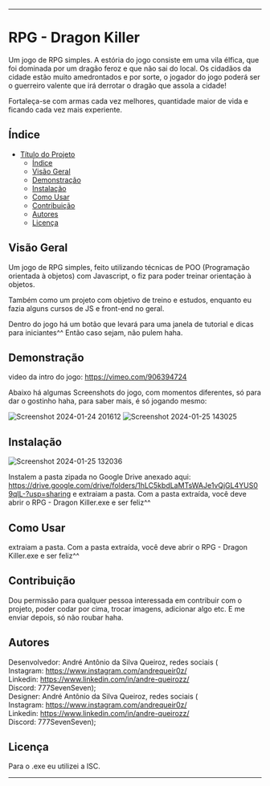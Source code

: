 

---

# RPG - Dragon Killer

Um jogo de RPG simples. A estória do jogo consiste em uma vila élfica, que foi dominada por um dragão feroz e que não sai do local.
Os cidadãos da cidade estão muito amedrontados e por sorte, o jogador do jogo poderá ser o guerreiro valente que irá derrotar o dragão que assola a cidade!

Fortaleça-se com armas cada vez melhores, quantidade maior de vida e ficando cada vez mais experiente.

## Índice

- [Título do Projeto](#RPG---Dragon-Killer)
  - [Índice](#índice)
  - [Visão Geral](#visão-geral)
  - [Demonstração](#demonstração)
  - [Instalação](#instalação)
  - [Como Usar](#como-usar)
  - [Contribuição](#contribuição)
  - [Autores](#autores)
  - [Licença](#licença)

## Visão Geral

Um jogo de RPG simples, feito utilizando técnicas de POO (Programação orientada à objetos) com Javascript, o fiz para poder treinar orientação à objetos. 

Também como um projeto com objetivo de treino e estudos, enquanto eu fazia alguns cursos de JS e front-end no geral.

Dentro do jogo há um botão que levará para uma janela de tutorial e dicas para iniciantes^^ Então caso sejam, não pulem haha.

## Demonstração

video da intro do jogo: https://vimeo.com/906394724

Abaixo há algumas Screenshots do jogo, com momentos diferentes, só para dar o gostinho haha, para saber mais, é só jogando mesmo:

![Screenshot 2024-01-24 201612](https://github.com/777SevenSeven/RPG-Game-Dragon-Killer/assets/135830488/8fae30eb-242f-4816-8dcd-fd103c22ad71)
![Screenshot 2024-01-25 143025](https://github.com/777SevenSeven/RPG-Game-Dragon-Killer/assets/135830488/e532fcbf-50d2-4151-a6e1-63517237d416)

## Instalação

![Screenshot 2024-01-25 132036](https://github.com/777SevenSeven/RPG-Game-Dragon-Killer/assets/135830488/291a3373-36be-4c90-9dc8-6b836118e29f)

Instalem a pasta zipada no Google Drive anexado aqui: https://drive.google.com/drive/folders/1hLC5kbdLaMTsWAJe1vQjGL4YUS09qIL-?usp=sharing e extraiam a pasta. Com a pasta extraída, você deve abrir o RPG - Dragon Killer.exe e ser feliz^^

## Como Usar

extraiam a pasta. Com a pasta extraída, você deve abrir o RPG - Dragon Killer.exe e ser feliz^^

## Contribuição

Dou permissão para qualquer pessoa interessada em contribuir com o projeto, poder codar por cima, trocar imagens, adicionar algo etc. E me enviar depois, só não roubar haha.

## Autores

Desenvolvedor: André Antônio da Silva Queiroz, redes sociais (<br> 
Instagram: https://www.instagram.com/andrequeir0z/<br>
Linkedin: https://www.linkedin.com/in/andre-queirozz/<br>
Discord: 777SevenSeven);<br>
Designer: André Antônio da Silva Queiroz, redes sociais (<br>
Instagram: https://www.instagram.com/andrequeir0z/<br>
Linkedin: https://www.linkedin.com/in/andre-queirozz/<br>
Discord: 777SevenSeven);

## Licença

Para o .exe eu utilizei a ISC.

---
